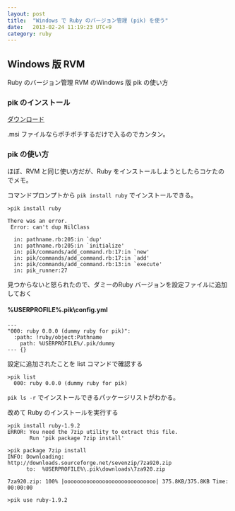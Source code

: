 ```yaml
---
layout: post
title:  "Windows で Ruby のバージョン管理 (pik) を使う"
date:   2013-02-24 11:19:23 UTC+9
category: ruby
---
```


## Windows 版 RVM

Ruby のバージョン管理 RVM のWindows 版 pik の使い方

### pik のインストール

[ダウンロード](https://github.com/vertiginous/pik/downloads)

.msi ファイルならポチポチするだけで入るのでカンタン。

### pik の使い方

ほぼ、RVM と同じ使い方だが、Ruby をインストールしようとしたらコケたのでメモ。

コマンドプロンプトから `pik install ruby` でインストールできる。

```
>pik install ruby

There was an error.
 Error: can't dup NilClass

  in: pathname.rb:205:in `dup'
  in: pathname.rb:205:in `initialize'
  in: pik/commands/add_command.rb:17:in `new'
  in: pik/commands/add_command.rb:17:in `add'
  in: pik/commands/add_command.rb:13:in `execute'
  in: pik_runner:27
```

見つからないと怒られたので、ダミーのRuby バージョンを設定ファイルに追加しておく

#### %USERPROFILE%.pik\config.yml

```
---
"000: ruby 0.0.0 (dummy ruby for pik)":
  :path: !ruby/object:Pathname
    path: %USERPROFILE%/.pik/dummy
--- {}

```
設定に追加されたことを list コマンドで確認する

```
>pik list
  000: ruby 0.0.0 (dummy ruby for pik)
```

`pik ls -r` でインストールできるパッケージリストがわかる。

改めて Ruby のインストールを実行する

```
>pik install ruby-1.9.2
ERROR: You need the 7zip utility to extract this file.
       Run 'pik package 7zip install'

>pik package 7zip install
INFO: Downloading:  http://downloads.sourceforge.net/sevenzip/7za920.zip
      to:  %USERPROFILE%\.pik\downloads\7za920.zip

7za920.zip: 100% |ooooooooooooooooooooooooooooo| 375.8KB/375.8KB Time: 00:00:00

>pik use ruby-1.9.2
```

